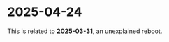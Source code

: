 # 2025-04-24

This is related to [**2025-03-31**](journal/entries/2025-03-31/README.md), an unexplained reboot.
